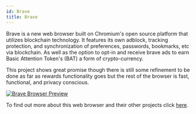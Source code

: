 ```yaml
---
id: Brave
title: Brave
---
```


Brave is a new web browser built on Chromium's open source platform that utilizes blockchain technology. It features its own adblock, tracking protection,  and synchronization of preferences, passwords, bookmarks, etc via blockchain. As well as the option to opt-in and receive brave ads to earn Basic Attention Token's (BAT) a form of crypto-currency. 

This project shows great promise though there is still some refinement to be done as far as rewards functionality goes but the rest of the browser is fast, functional, and privacy conscious.

[<img alt="Brave Browser Preview" src="/img/BraveBrowser.png" />](https://brave.com)

To find out more about this web browser and their other projects click [here](https://brave.com).
